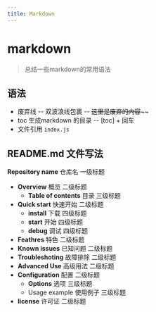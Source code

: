 ```yaml
---
title: Markdown
---
```


# markdown

> 总结一些markdown的常用语法



## 语法

* 废弃线 -- 双波浪线包裹 -- ~~这里是废弃的内容~~~~
* toc 生成markdown 的目录 -- [toc] + 回车
* 文件引用 ```index.js```











## README.md 文件写法

**Repository name** 仓库名  一级标题

* **Overview** 概览 二级标题
  * **Table of contents** 目录 三级标题
* **Quick start** 快速开始 二级标题
  * **install** 下载 四级标题
  * **start** 开始 四级标题
  * **debug** 调试 四级标题
* **Feathres** 特色 二级标题
* **Known issues** 已知问题 二级标题
* **Troubleshoting** 故障排除 二级标题
* **Advanced Use** 高级用法 二级标题
* **Configuration** 配置 二级标题
  * **Options** 选项 三级标题
  * Usage example 使用例子 三级标题
* **license** 许可证 二级标题 